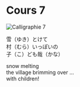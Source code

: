 Cours 7
==========

![Calligraphie 7](img/Vincent.cours7.png)

雪（ゆき）とけて    
村（むら）いっぽいの    
子（こ）ども哉（かな）

snow melting    
the village brimming over ...    
with children!
